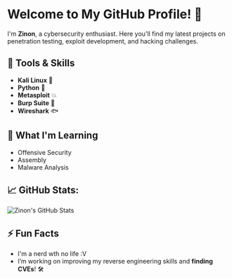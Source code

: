 # Welcome to My GitHub Profile! 👋

I'm **Zinon**, a cybersecurity enthusiast. Here you'll find my latest projects on penetration testing, exploit development, and hacking challenges.

## 🔧 Tools & Skills
- **Kali Linux** 🐧
- **Python** 🐍
- **Metasploit** 💥
- **Burp Suite** 🔨
- **Wireshark** 🐟

## 🚀 What I'm Learning
- Offensive Security
- Assembly
- Malware Analysis 

## 📈 GitHub Stats:
![Zinon's GitHub Stats](https://github-readme-stats.vercel.app/api?username=Zinon-ZE&show_icons=true&count_private=true&theme=radical)


## ⚡ Fun Facts
- I'm a nerd wth no life :V
- I’m working on improving my reverse engineering skills and **finding CVEs**! 🛠
